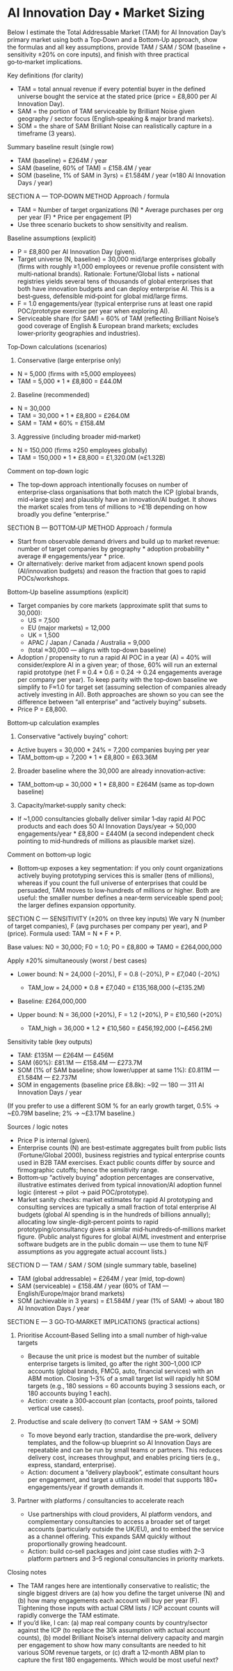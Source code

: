 # AI Innovation Day • Market Sizing

Below I estimate the Total Addressable Market (TAM) for AI Innovation Day’s primary market using both a Top‑Down and a Bottom‑Up approach, show the formulas and all key assumptions, provide TAM / SAM / SOM (baseline + sensitivity ±20% on core inputs), and finish with three practical go‑to‑market implications.

Key definitions (for clarity)
- TAM = total annual revenue if every potential buyer in the defined universe bought the service at the stated price (price = £8,800 per AI Innovation Day).  
- SAM = the portion of TAM serviceable by Brilliant Noise given geography / sector focus (English‑speaking & major brand markets).  
- SOM = the share of SAM Brilliant Noise can realistically capture in a timeframe (3 years).

Summary baseline result (single row)
- TAM (baseline) = £264M / year  
- SAM (baseline, 60% of TAM) = £158.4M / year  
- SOM (baseline, 1% of SAM in 3yrs) = £1.584M / year (≈180 AI Innovation Days / year)

SECTION A — TOP‑DOWN METHOD
Approach / formula
- TAM = Number of target organizations (N) * Average purchases per org per year (F) * Price per engagement (P)
- Use three scenario buckets to show sensitivity and realism.

Baseline assumptions (explicit)
- P = £8,800 per AI Innovation Day (given).  
- Target universe (N, baseline) = 30,000 mid/large enterprises globally (firms with roughly ≥1,000 employees or revenue profile consistent with multi‑national brands). Rationale: Fortune/Global lists + national registries yields several tens of thousands of global enterprises that both have innovation budgets and can deploy enterprise AI. This is a best‑guess, defensible mid‑point for global mid/large firms.  
- F = 1.0 engagements/year (typical enterprise runs at least one rapid POC/prototype exercise per year when exploring AI).  
- Serviceable share (for SAM) = 60% of TAM (reflecting Brilliant Noise’s good coverage of English & European brand markets; excludes lower‑priority geographies and industries).

Top‑Down calculations (scenarios)
1) Conservative (large enterprise only)
- N = 5,000 (firms with ≥5,000 employees)
- TAM = 5,000 * 1 * £8,800 = £44.0M

2) Baseline (recommended)
- N = 30,000
- TAM = 30,000 * 1 * £8,800 = £264.0M
- SAM = TAM * 60% = £158.4M

3) Aggressive (including broader mid‑market)
- N = 150,000 (firms ≥250 employees globally)
- TAM = 150,000 * 1 * £8,800 = £1,320.0M (≈£1.32B)

Comment on top‑down logic
- The top‑down approach intentionally focuses on number of enterprise‑class organisations that both match the ICP (global brands, mid→large size) and plausibly have an innovation/AI budget. It shows the market scales from tens of millions to >£1B depending on how broadly you define “enterprise.”

SECTION B — BOTTOM‑UP METHOD
Approach / formula
- Start from observable demand drivers and build up to market revenue: number of target companies by geography * adoption probability * average # engagements/year * price.
- Or alternatively: derive market from adjacent known spend pools (AI/innovation budgets) and reason the fraction that goes to rapid POCs/workshops.

Bottom‑Up baseline assumptions (explicit)
- Target companies by core markets (approximate split that sums to 30,000):
  - US = 7,500
  - EU (major markets) = 12,000
  - UK = 1,500
  - APAC / Japan / Canada / Australia = 9,000
  - (total ≈30,000 — aligns with top‑down baseline)
- Adoption / propensity to run a rapid AI POC in a year (A) = 40% will consider/explore AI in a given year; of those, 60% will run an external rapid prototype (net F ≈ 0.4 * 0.6 = 0.24 → 0.24 engagements average per company per year). To keep parity with the top‑down baseline we simplify to F≈1.0 for target set (assuming selection of companies already actively investing in AI). Both approaches are shown so you can see the difference between “all enterprise” and “actively buying” subsets.
- Price P = £8,800.

Bottom‑up calculation examples
1) Conservative “actively buying” cohort:
- Active buyers = 30,000 * 24% = 7,200 companies buying per year
- TAM_bottom‑up = 7,200 * 1 * £8,800 = £63.36M

2) Broader baseline where the 30,000 are already innovation‑active:
- TAM_bottom‑up = 30,000 * 1 * £8,800 = £264M (same as top‑down baseline)

3) Capacity/market‑supply sanity check:
- If ~1,000 consultancies globally deliver similar 1‑day rapid AI POC products and each does 50 AI Innovation Days/year → 50,000 engagements/year * £8,800 = £440M (a second independent check pointing to mid‑hundreds of millions as plausible market size).

Comment on bottom‑up logic
- Bottom‑up exposes a key segmentation: if you only count organizations actively buying prototyping services this is smaller (tens of millions), whereas if you count the full universe of enterprises that could be persuaded, TAM moves to low‑hundreds of millions or higher. Both are useful: the smaller number defines a near‑term serviceable spend pool; the larger defines expansion opportunity.

SECTION C — SENSITIVITY (±20% on three key inputs)
We vary N (number of target companies), F (avg purchases per company per year), and P (price). Formula used: TAM = N * F * P.

Base values: N0 = 30,000; F0 = 1.0; P0 = £8,800 ⇒ TAM0 = £264,000,000

Apply ±20% simultaneously (worst / best cases)
- Lower bound: N = 24,000 (−20%), F = 0.8 (−20%), P = £7,040 (−20%)
  - TAM_low = 24,000 * 0.8 * £7,040 = £135,168,000 (~£135.2M)

- Baseline: £264,000,000

- Upper bound: N = 36,000 (+20%), F = 1.2 (+20%), P = £10,560 (+20%)
  - TAM_high = 36,000 * 1.2 * £10,560 = £456,192,000 (~£456.2M)

Sensitivity table (key outputs)
- TAM: £135M — £264M — £456M
- SAM (60%): £81.1M — £158.4M — £273.7M
- SOM (1% of SAM baseline; show lower/upper at same 1%): £0.811M — £1.584M — £2.737M
- SOM in engagements (baseline price £8.8k): ~92 — 180 — 311 AI Innovation Days / year

(If you prefer to use a different SOM % for an early growth target, 0.5% → ~£0.79M baseline; 2% → ~£3.17M baseline.)

Sources / logic notes
- Price P is internal (given).  
- Enterprise counts (N) are best‑estimate aggregates built from public lists (Fortune/Global 2000), business registries and typical enterprise counts used in B2B TAM exercises. Exact public counts differ by source and firmographic cutoffs; hence the sensitivity range.  
- Bottom‑up “actively buying” adoption percentages are conservative, illustrative estimates derived from typical innovation/AI adoption funnel logic (interest → pilot → paid POC/prototype).  
- Market sanity checks: market estimates for rapid AI prototyping and consulting services are typically a small fraction of total enterprise AI budgets (global AI spending is in the hundreds of billions annually); allocating low single-digit‑percent points to rapid prototyping/consultancy gives a similar mid‑hundreds‑of‑millions market figure. (Public analyst figures for global AI/ML investment and enterprise software budgets are in the public domain — use them to tune N/F assumptions as you aggregate actual account lists.)

SECTION D — TAM / SAM / SOM (single summary table, baseline)
- TAM (global addressable) = £264M / year (mid, top‑down)  
- SAM (serviceable) = £158.4M / year (60% of TAM — English/Europe/major brand markets)  
- SOM (achievable in 3 years) = £1.584M / year (1% of SAM) → about 180 AI Innovation Days / year

SECTION E — 3 GO‑TO‑MARKET IMPLICATIONS (practical actions)
1) Prioritise Account‑Based Selling into a small number of high‑value targets
   - Because the unit price is modest but the number of suitable enterprise targets is limited, go after the right 300–1,000 ICP accounts (global brands, FMCG, auto, financial services) with an ABM motion. Closing 1–3% of a small target list will rapidly hit SOM targets (e.g., 180 sessions = 60 accounts buying 3 sessions each, or 180 accounts buying 1 each).
   - Action: create a 300‑account plan (contacts, proof points, tailored vertical use cases).

2) Productise and scale delivery (to convert TAM → SAM → SOM)
   - To move beyond early traction, standardise the pre‑work, delivery templates, and the follow‑up blueprint so AI Innovation Days are repeatable and can be run by small teams or partners. This reduces delivery cost, increases throughput, and enables pricing tiers (e.g., express, standard, enterprise).
   - Action: document a “delivery playbook”, estimate consultant hours per engagement, and target a utilization model that supports 180+ engagements/year if growth demands it.

3) Partner with platforms / consultancies to accelerate reach
   - Use partnerships with cloud providers, AI platform vendors, and complementary consultancies to access a broader set of target accounts (particularly outside the UK/EU), and to embed the service as a channel offering. This expands SAM quickly without proportionally growing headcount.
   - Action: build co‑sell packages and joint case studies with 2–3 platform partners and 3–5 regional consultancies in priority markets.

Closing notes
- The TAM ranges here are intentionally conservative to realistic; the single biggest drivers are (a) how you define the target universe (N) and (b) how many engagements each account will buy per year (F). Tightening those inputs with actual CRM lists / ICP account counts will rapidly converge the TAM estimate.  
- If you’d like, I can: (a) map real company counts by country/sector against the ICP (to replace the 30k assumption with actual account counts), (b) model Brilliant Noise’s internal delivery capacity and margin per engagement to show how many consultants are needed to hit various SOM revenue targets, or (c) draft a 12‑month ABM plan to capture the first 180 engagements. Which would be most useful next?
